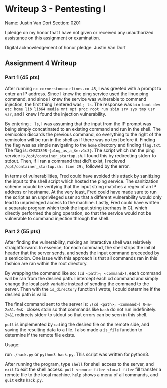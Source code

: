Writeup 3 - Pentesting I
======

Name: Justin Van Dort
Section: 0201

I pledge on my honor that I have not given or received any unauthorized assistance on this assignment or examination.

Digital acknowledgement of honor pledge: Justin Van Dort

## Assignment 4 Writeup

### Part 1 (45 pts)
After running `nc cornerstoneairlines.co 45`, I was greeted with a prompt to enter an IP address. Since I knew the ping service used the linux ping command, and since I knew the service was vulnerable to command injection, the first thing I entered was `; ls`. The response was `bin boot dev etc home lib lib64 media mnt opt proc root run sbin srv sys tmp usr var`, and I knew I found the injection vulnerability.

By entering `; ls`, I was assuming that the input from the IP prompt was being simply concatinated to an existing command and run in the shell. The semicolon discards the previous command, so everything to the right of the semicolon will be run in the shell as if there was no text before it. Finding the flag was as simple navigating to the `home` directory and finding `flag.txt`. The flag is: `CMSC389R-{p1ng_as_a_$erv1c3}`. The script which ran the ping service is `/opt/container_startup.sh`. I found this by redirecting stderr to stdout. Then, if I ran a command that did't exist, I recieved `/opt/container_startup.sh: line 29:`, followed by the error. 

In terms of vulnerabilities, Fred could have avoided this attack by sanitizing the input to the shell script which hosted the ping service. The sanitization scheme couuld be verifying that the input string matches a regex of an IP address or hostname. At the very least, Fred could have made sure to run the script as an unprivileged user so that a different vulnerability would only lead to unprivileged access to the machine. Lastly, Fred could have written a separate program which took the input string (perhaps in C), which directly performed the ping operation, so that the service would not be vulnerable to command injection through the shell. 

### Part 2 (55 pts)

After finding the vulnerability, making an interactive shell was relatively straightforward. In essence, for each command, the shell strips the initial header that the server sends, and sends the input command preceeded by a semicolon. One issue with this approach is that all commands ran in this fashion are ran within the root directory. 

By wrapping the command like so: `(cd <path>; <command>)`, each command will be ran from the desired path. I intercept each cd command and simply change the local `path` variable instead of sending the command to the server. Then with the `is_directory` function I wrote, I could determine if the desired path is valid. 

The final command sent to the server is: `;(cd <path>; <command>) 0<&- 2>&1`. `0<&-` closes stdin so that commands like `bash` do not run indefinitely. `2>&1` redirects stderr to stdout so that errors can be seen in this shell. 

`pull` is implemented by `cat`ing the desired file on the remote side, and saving the resulting data to a file. I also made a `is_file` function to determine if the remote file exists. 

Usage:

run `./hack.py` or `python3 hack.py`. This script was written for python3. 

After running the program, type `shell` for shell access to the server, and `exit` to exit the shell access. `pull <remote file> <local file>` fill transfer a remote file to the local machine. `help` shows a menu of all commands, and `quit` exits `hack.py`.